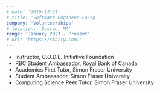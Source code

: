 ```yaml
---
# date: '2016-12-21'
# title: 'Software Engineer Co-op'
company: 'Volunteerships'
# location: 'Boston, MA'
range: 'January 2023 - Present'
# url: 'https://starry.com/'
---
```


- Instructor, C.O.D.E. Initiative Foundation
- RBC Student Ambassador, Royal Bank of Canada
- Academics First Tutor, Simon Fraser University
- Student Ambassador, Simon Fraser University
- Computing Science Peer Tutor, Simon Fraser University
